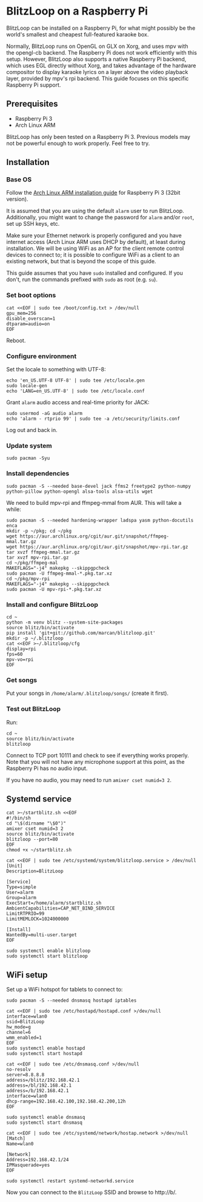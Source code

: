 # BlitzLoop on a Raspberry Pi

BlitzLoop can be installed on a Raspberry Pi, for what might possibly be the
world's smallest and cheapest full-featured karaoke box.

Normally, BlitzLoop runs on OpenGL on GLX on Xorg, and uses mpv with the
opengl-cb backend. The Raspberry Pi does not work efficiently with this setup.
However, BlitzLoop also supports a native Raspberry Pi backend, which uses EGL
directly without Xorg, and takes advantage of the hardware compositor to display
karaoke lyrics on a layer above the video playback layer, provided by mpv's rpi
backend. This guide focuses on this specific Raspberry Pi support.

## Prerequisites

* Raspberry Pi 3
* Arch Linux ARM

BlitzLoop has only been tested on a Raspberry Pi 3. Previous models may not be
powerful enough to work properly. Feel free to try.

## Installation

### Base OS

Follow the [Arch Linux ARM installation guide](https://archlinuxarm.org/platforms/armv8/broadcom/raspberry-pi-3)
for Raspberry Pi 3 (32bit version).

It is assumed that you are using the default `alarm` user to run BlitzLoop.
Additionally, you might want to change the password for `alarm` and/or `root`,
set up SSH keys, etc.

Make sure your Ethernet network is properly configured and you have internet
access (Arch Linux ARM uses DHCP by default), at least during installation.
We will be using WiFi as an AP for the client remote control devices to connect
to; it is possible to configure WiFi as a client to an existing network, but
that is beyond the scope of this guide.

This guide assumes that you have `sudo` installed and configured. If you don't,
run the commands prefixed with `sudo` as root (e.g. `su`).

### Set boot options

```shell
cat <<EOF | sudo tee /boot/config.txt > /dev/null
gpu_mem=256
disable_overscan=1
dtparam=audio=on
EOF
```

Reboot.

### Configure environment

Set the locale to something with UTF-8:

```shell
echo 'en_US.UTF-8 UTF-8' | sudo tee /etc/locale.gen
sudo locale-gen
echo 'LANG=en_US.UTF-8' | sudo tee /etc/locale.conf
```

Grant `alarm` audio access and real-time priority for JACK:

```shell
sudo usermod -aG audio alarm
echo 'alarm - rtprio 99' | sudo tee -a /etc/security/limits.conf
```

Log out and back in.

### Update system

```shell
sudo pacman -Syu
```

### Install dependencies

```shell
sudo pacman -S --needed base-devel jack ffms2 freetype2 python-numpy python-pillow python-opengl alsa-tools alsa-utils wget
```

We need to build mpv-rpi and ffmpeg-mmal from AUR. This will take a while:

```shell
sudo pacman -S --needed hardening-wrapper ladspa yasm python-docutils enca
mkdir -p ~/pkg; cd ~/pkg
wget https://aur.archlinux.org/cgit/aur.git/snapshot/ffmpeg-mmal.tar.gz
wget https://aur.archlinux.org/cgit/aur.git/snapshot/mpv-rpi.tar.gz
tar xvzf ffmpeg-mmal.tar.gz
tar xvzf mpv-rpi.tar.gz
cd ~/pkg/ffmpeg-mal
MAKEFLAGS="-j4" makepkg --skippgpcheck
sudo pacman -U ffmpeg-mmal-*.pkg.tar.xz
cd ~/pkg/mpv-rpi
MAKEFLAGS="-j4" makepkg --skippgpcheck
sudo pacman -U mpv-rpi-*.pkg.tar.xz
```

### Install and configure BlitzLoop

```shell
cd ~
python -m venv blitz --system-site-packages
source blitz/bin/activate
pip install 'git+git://github.com/marcan/blitzloop.git'
mkdir -p ~/.blitzloop
cat <<EOF >~/.blitzloop/cfg
display=rpi
fps=60
mpv-vo=rpi
EOF
```

### Get songs

Put your songs in `/home/alarm/.blitzloop/songs/` (create it first).

### Test out BlitzLoop

Run:

```shell
cd ~
source blitz/bin/activate
blitzloop
```

Connect to TCP port 10111 and check to see if everything works properly.
Note that you will not have any microphone support at this point, as the
Raspberry Pi has no audio input.

If you have no audio, you may need to run `amixer cset numid=3 2`.

## Systemd service

```shell
cat >~/startblitz.sh <<EOF
#!/bin/sh
cd "\$(dirname "\$0")"
amixer cset numid=3 2
source blitz/bin/activate
blitzloop --port=80
EOF
chmod +x ~/startblitz.sh

cat <<EOF | sudo tee /etc/systemd/system/blitzloop.service > /dev/null
[Unit]
Description=BlitzLoop

[Service]
Type=simple
User=alarm
Group=alarm
ExecStart=/home/alarm/startblitz.sh
AmbientCapabilities=CAP_NET_BIND_SERVICE
LimitRTPRIO=99
LimitMEMLOCK=1024000000

[Install]
WantedBy=multi-user.target
EOF

sudo systemctl enable blitzloop
sudo systemctl start blitzloop
```

## WiFi setup

Set up a WiFi hotspot for tablets to connect to:

```shell
sudo pacman -S --needed dnsmasq hostapd iptables

cat <<EOF | sudo tee /etc/hostapd/hostapd.conf >/dev/null
interface=wlan0
ssid=BlitzLoop
hw_mode=g
channel=6
wmm_enabled=1
EOF
sudo systemctl enable hostapd
sudo systemctl start hostapd

cat <<EOF | sudo tee /etc/dnsmasq.conf >/dev/null
no-resolv
server=8.8.8.8
address=/blitz/192.168.42.1
address=/bl/192.168.42.1
address=/b/192.168.42.1
interface=wlan0
dhcp-range=192.168.42.100,192.168.42.200,12h
EOF

sudo systemctl enable dnsmasq
sudo systemctl start dnsmasq

cat <<EOF | sudo tee /etc/systemd/network/hostap.network >/dev/null
[Match]
Name=wlan0

[Network]
Address=192.168.42.1/24
IPMasquerade=yes
EOF

sudo systemctl restart systemd-networkd.service
```

Now you can connect to the `BlitzLoop` SSID and browse to http://b/.
